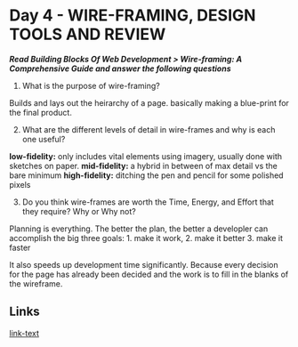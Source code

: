 # Day 4 - WIRE-FRAMING, DESIGN TOOLS AND REVIEW

***Read Building Blocks Of Web Development > Wire-framing: A Comprehensive Guide and answer the following questions***

1. What is the purpose of wire-framing?

Builds and lays out the heirarchy of a page. basically making a blue-print for the final product.

2. What are the different levels of detail in wire-frames and why is each one useful?

**low-fidelity:** only includes vital elements using imagery, usually done with sketches on paper.
**mid-fidelity:** a hybrid in between of max detail vs the bare minimum
**high-fidelity:** ditching the pen and pencil for some polished pixels

3. Do you think wire-frames are worth the Time, Energy, and Effort that they require? Why or Why not?

Planning is everything. The better the plan, the better a developler can accomplish the big three goals: 1. make it work, 2. make it better 3. make it faster

It also speeds up development time significantly. Because every decision for the page has already been decided and the work is to fill in the blanks of the wireframe.



## Links
<!--some comment-->
[link-text](https://paytonmacdonald.github.io/day4-slap-game/)
